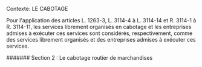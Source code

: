 Contexte: LE CABOTAGE

Pour l'application des articles L. 1263-3, L. 3114-4 à L. 3114-14 et R. 3114-1 à R. 3114-11, les services librement organisés en cabotage et les entreprises admises à exécuter ces services sont considérés, respectivement, comme des services librement organisés et des entreprises admises à exécuter ces services.

####### Section 2 : Le cabotage routier de marchandises